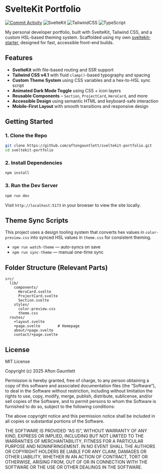 # SvelteKit Portfolio

[![Commit Activity](https://img.shields.io/github/commit-activity/m/aftongauntlett/sveltekit-portfolio)](https://github.com/aftongauntlett/sveltekit-portfolio/commits)
![SvelteKit](https://img.shields.io/badge/SvelteKit-%23ff3e00.svg?style=flat&logo=svelte&logoColor=white)
![TailwindCSS](https://img.shields.io/badge/TailwindCSS-38B2AC?style=flat&logo=tailwind-css&logoColor=white)
![TypeScript](https://img.shields.io/badge/TypeScript-3178C6?style=flat&logo=typescript&logoColor=white)

My personal developer portfolio, built with SvelteKit, Tailwind CSS, and a custom HSL-based theming system. Scaffolded using my own [sveltekit-starter](https://github.com/aftongauntlett/sveltekit-starter), designed for fast, accessible front-end builds.

## Features

- **SvelteKit** with file-based routing and SSR support
- **Tailwind CSS v4.1** with fluid `clamp()`-based typography and spacing
- **Custom Theme System** using CSS variables and a hex-to-HSL sync script
- **Animated Dark Mode Toggle** using CSS + icon layers
- **Reusable Components** – `Section`, `ProjectCard`, `HeroCard`, and more
- **Accessible Design** using semantic HTML and keyboard-safe interaction
- **Mobile-First Layout** with smooth transitions and responsive design

## Getting Started

### 1. Clone the Repo

```bash
git clone https://github.com/aftongauntlett/sveltekit-portfolio.git
cd sveltekit-portfolio
```

### 2. Install Dependencies

```bash
npm install
```

### 3. Run the Dev Server

```bash
npm run dev
```

Visit `http://localhost:5173` in your browser to view the site locally.

## Theme Sync Scripts

This project uses a design tooling system that converts hex values in `color-preview.css` into synced HSL values in `theme.css` for consistent theming.

- `npm run watch-theme` — auto-syncs on save
- `npm run sync-theme` — manual one-time sync

## Folder Structure (Relevant Parts)

```
src/
  lib/
    components/
      HeroCard.svelte
      ProjectCard.svelte
      Section.svelte
    styles/
      color-preview.css
      theme.css
  routes/
    +layout.svelte
    +page.svelte        # Homepage
    about/+page.svelte
    contact/+page.svelte
```

## License

MIT License

Copyright (c) 2025 Afton Gauntlett

Permission is hereby granted, free of charge, to any person obtaining a copy
of this software and associated documentation files (the “Software”), to deal
in the Software without restriction, including without limitation the rights
to use, copy, modify, merge, publish, distribute, sublicense, and/or sell
copies of the Software, and to permit persons to whom the Software is
furnished to do so, subject to the following conditions:

The above copyright notice and this permission notice shall be included in
all copies or substantial portions of the Software.

THE SOFTWARE IS PROVIDED “AS IS”, WITHOUT WARRANTY OF ANY KIND, EXPRESS OR
IMPLIED, INCLUDING BUT NOT LIMITED TO THE WARRANTIES OF MERCHANTABILITY,
FITNESS FOR A PARTICULAR PURPOSE AND NONINFRINGEMENT. IN NO EVENT SHALL THE
AUTHORS OR COPYRIGHT HOLDERS BE LIABLE FOR ANY CLAIM, DAMAGES OR OTHER
LIABILITY, WHETHER IN AN ACTION OF CONTRACT, TORT OR OTHERWISE, ARISING
FROM, OUT OF OR IN CONNECTION WITH THE SOFTWARE OR THE USE OR OTHER DEALINGS
IN THE SOFTWARE.

